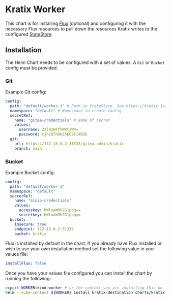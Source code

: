 # Kratix Worker
This chart is for installing [Flux](https://github.com/fluxcd/flux2) (optional) and configuring
it with the necessary Flux resources to pull down the resources Kratix writes to
the configured [StateStore](https://kratix.io/docs/main/reference/statestore/intro).

## Installation
The Helm Chart needs to be configured with a set of values. A `Git` or `Bucket` config
must be provided. 

### Git
Example Git config:
```yaml
config:
  path: "default/worker-1" # Path in StateStore. See https://kratix.io/docs/main/reference/destinations/intro
  namespace: "default" # Namespace to create config
  secretRef:
    name: "gitea-credentials" # Name of secret
    values:
      username: Z2l0ZWFfYWRtaW4=
      password: cjhzQThDUEhEOSFidDZk
  git:
    url: https://172.18.0.2:31333/gitea_admin/kratix
    branch: main
```

### Bucket
Example Bucket config:
```yaml
config:
  path: "default/worker-1"
  namespace: "default"
  secretRef:
    name: "minio-credentials"
    values:
      accesskey: bWluaW9hZG1pbg==
      secretkey: bWluaW9hZG1pbg==
  bucket:
    insecure: true
    endpoint: 172.18.0.2:31337
    bucket: kratix
```

Flux is installed by default in the chart. If you already have Flux installed or
wish to use your own installation method set the following value in your values file:
```yaml
installFlux: false
```

Once you have your values file configured you can install the chart by running
the following:
```bash
export WORKER=kind-worker # or the context you are installing this on
helm --kube-context ${WORKER} install kratix-destination charts/kratix-destination/ -f values.yaml
```
